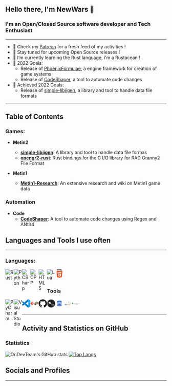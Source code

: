 <!-- UNIQUE -->
<!-- UNIQUE -->


<!-- SOCIALS -->
<!-- SOCIALS -->


<!-- M2SOCIALS -->
[cyber-gamers]: https://cyber-gamers.org/profile/3479-newwars/
[m2dev]: https://metin2.dev/profile/8205-jung-jun-hyuck-fan/
<!-- M2SOCIALS -->


<!-- PROJECTS -->
[projects:phoenix-formulae]: https://github.com/PhoenixFormulae
[projects:code-shaper]: https://github.com/OriDevTeam/CodeShaper
[projects:simple-libjigen]: https://github.com/OriDevTeam/simple-libjigen
[projects:opengr2-rust]: https://github.com/OriDevTeam/opengr2-rust
[projects:metin1-research]: https://github.com/OriDevTeam/Metin1-Research

[projects:codeshaper]: https://github.com/OriDevTeam/CodeShaper
<!-- PROJECTS -->


<!-- PROFILE -->
## Hello there, I'm NewWars 👋
### I'm an Open/Closed Source software developer and Tech Enthusiast
___
- 📰 Check my [Patreon](https://www.patreon.com/newwars) for a fresh feed of my activities !
- 🔭 Stay tuned for upcoming Open Source releases !
- 🌱 I’m currently learning the Rust language, i'm a Rustacean !
- 🥅 2022 Goals:
  - Release of [PhoenixFormulae][projects:phoenix-formulae], a engine framework for creation of game systems
  - Release of [CodeShaper][projects:code-shaper], a tool to automate code changes 
- 🥅 Achieved 2022 Goals:
  - Release of [simple-libjigen][projects:simple-libjigen], a library and tool to handle data file formats
___

## Table of Contents

### Games:
   - **Metin2**
     - **[simple-libjigen][projects:simple-libjigen]**: A library and tool to handle data file formas
     - **[opengr2-rust][projects:opengr2-rust]**: Rust bindings for the C I/O library for RAD Granny2 File Format
   
   - **Metin1**
     - **[Metin1-Research][projects:simple-libjigen]**: An extensive research and wiki on Metin1 game data

### Automation
  - **Code**
     - **[CodeShaper][projects:codeshaper]**: A tool to automate code changes using Regex and ANtlr4 

## Languages and Tools I use often
___
### Languages:
[<img align="left" alt="Rust" width="26px" src="https://upload.wikimedia.org/wikipedia/commons/thumb/2/20/Rustacean-orig-noshadow.svg/440px-Rustacean-orig-noshadow.svg.png" />]()
[<img align="left" alt="Python" width="26px" src="https://www.python.org/static/opengraph-icon-200x200.png" />]()
[<img align="left" alt="CSharp" width="26px" src="https://docs.microsoft.com/cs-cz/windows/images/csharp-logo.png" />]()
[<img align="left" alt="CPP" width="26px" src="https://upload.wikimedia.org/wikipedia/commons/thumb/1/18/ISO_C%2B%2B_Logo.svg/800px-ISO_C%2B%2B_Logo.svg.png" />]()
[<img align="left" alt="HTML5" width="26px" src="https://upload.wikimedia.org/wikipedia/commons/thumb/2/27/PHP-logo.svg/800px-PHP-logo.svg.png" />]()

[<img align="left" alt="Lua" width="26px" src="https://upload.wikimedia.org/wikipedia/commons/thumb/c/cf/Lua-Logo.svg/1200px-Lua-Logo.svg.png" />]()
[<img align="left" alt="HTML5" width="26px" src="https://raw.githubusercontent.com/github/explore/80688e429a7d4ef2fca1e82350fe8e3517d3494d/topics/html/html.png" />]()


<br />
<br />

### Tools
[<img align="left" alt="PyCharm" width="26px" src="https://upload.wikimedia.org/wikipedia/commons/thumb/1/1d/PyCharm_Icon.svg/1200px-PyCharm_Icon.svg.png" />]()
[<img align="left" alt="Visual Studio" width="26px" src="https://upload.wikimedia.org/wikipedia/commons/thumb/5/59/Visual_Studio_Icon_2019.svg/1200px-Visual_Studio_Icon_2019.svg.png" />]()
[<img align="left" alt="Visual Studio Code" width="26px" src="https://raw.githubusercontent.com/github/explore/80688e429a7d4ef2fca1e82350fe8e3517d3494d/topics/visual-studio-code/visual-studio-code.png" />]()
[<img align="left" alt="Git" width="26px" src="https://raw.githubusercontent.com/github/explore/80688e429a7d4ef2fca1e82350fe8e3517d3494d/topics/git/git.png" />]()
[<img align="left" alt="GitHub" width="26px" src="https://raw.githubusercontent.com/github/explore/78df643247d429f6cc873026c0622819ad797942/topics/github/github.png" />]()
[<img align="left" alt="Terminal" width="26px" src="https://raw.githubusercontent.com/github/explore/80688e429a7d4ef2fca1e82350fe8e3517d3494d/topics/terminal/terminal.png" />]()
[<img align="left" alt="SQL" width="26px" src="https://raw.githubusercontent.com/github/explore/80688e429a7d4ef2fca1e82350fe8e3517d3494d/topics/sql/sql.png" />]()
[<img align="left" alt="MySQL" width="26px" src="https://raw.githubusercontent.com/github/explore/80688e429a7d4ef2fca1e82350fe8e3517d3494d/topics/mysql/mysql.png" />]()
[<img align="left" alt="MongoDB" width="26px" src="https://raw.githubusercontent.com/github/explore/80688e429a7d4ef2fca1e82350fe8e3517d3494d/topics/mongodb/mongodb.png" />]()


<br />
<br />

<!-- PROFILE -->


<!-- STATISTICS -->
___
## Activity and Statistics on GitHub

### Statistics


![OriDevTeam's GitHub stats](https://github-readme-stats.vercel.app/api?username=oridevteam&count_private=true&theme=omni&bg_color=30,e96443,904e95&title_color=fff&text_color=fff)
[![Top Langs](https://github-readme-stats.vercel.app/api/top-langs/?username=oridevteam&layout=compact)](https://github.com/oridevteam/github-readme-stats)

<!-- STATISTICS -->


<!-- SOCIALS -->

## Socials and Profiles
___


<br />
<br />



<br />
<br />

<!-- SOCIALS -->
